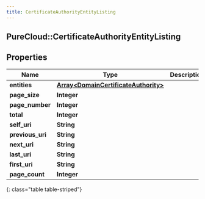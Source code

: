 ```yaml
---
title: CertificateAuthorityEntityListing
---
```

## PureCloud::CertificateAuthorityEntityListing

## Properties

|Name | Type | Description | Notes|
|------------ | ------------- | ------------- | -------------|
| **entities** | [**Array&lt;DomainCertificateAuthority&gt;**](DomainCertificateAuthority.html) |  | [optional] |
| **page_size** | **Integer** |  | [optional] |
| **page_number** | **Integer** |  | [optional] |
| **total** | **Integer** |  | [optional] |
| **self_uri** | **String** |  | [optional] |
| **previous_uri** | **String** |  | [optional] |
| **next_uri** | **String** |  | [optional] |
| **last_uri** | **String** |  | [optional] |
| **first_uri** | **String** |  | [optional] |
| **page_count** | **Integer** |  | [optional] |
{: class="table table-striped"}


